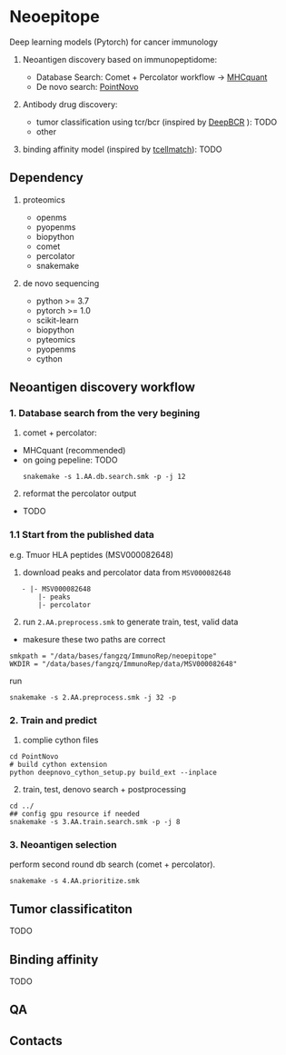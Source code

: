 

# Neoepitope
Deep learning models (Pytorch) for cancer immunology 

1. Neoantigen discovery based on immunopeptidome: 
    - Database Search: Comet + Percolator workflow -> [MHCquant](https://github.com/Leon-Bichmann/MHCquant)
    - De novo search: [PointNovo](https://github.com/volpato30/PointNovo)
2. Antibody drug discovery:
   - tumor classification using tcr/bcr (inspired by [DeepBCR](https://bitbucket.org/liulab/deepbcr) ): TODO
   - other

3. binding affinity model (inspired by [tcellmatch](https://github.com/theislab/tcellmatch)): TODO

## Dependency
1. proteomics
   - openms
   - pyopenms
   - biopython
   - comet
   - percolator
   - snakemake

2. de novo sequencing 
   - python >= 3.7
   - pytorch >= 1.0
   - scikit-learn
   - biopython
   - pyteomics
   - pyopenms
   - cython


## Neoantigen discovery workflow


### 1. Database search from the very begining 
1. comet + percolator:
* MHCquant (recommended) 
* on going pepeline: TODO
   ```shell
   snakemake -s 1.AA.db.search.smk -p -j 12
   ```

2. reformat the percolator output 
  - TODO

### 1.1 Start from the published data
e.g. Tmuor HLA peptides (MSV000082648)
1. download peaks and percolator data from `MSV000082648`
```
   - |- MSV000082648
       |- peaks
       |- percolator
```

2. run `2.AA.preprocess.smk` to generate train, test, valid data
  - makesure these two paths are correct

```
smkpath = "/data/bases/fangzq/ImmunoRep/neoepitope"
WKDIR = "/data/bases/fangzq/ImmunoRep/data/MSV000082648"
```
run
```
snakemake -s 2.AA.preprocess.smk -j 32 -p 
```

### 2. Train and predict

1. complie cython files
```shell
cd PointNovo
# build cython extension
python deepnovo_cython_setup.py build_ext --inplace
```


2. train, test, denovo search + postprocessing
```shell
cd ../
## config gpu resource if needed
snakemake -s 3.AA.train.search.smk -p -j 8
```

### 3. Neoantigen selection
perform second round db search (comet + percolator).

```shell
snakemake -s 4.AA.prioritize.smk
```

## Tumor classificatiton

TODO

## Binding affinity

TODO


## QA
## Contacts